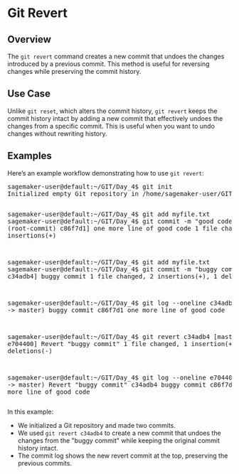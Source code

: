 <h1>Git Revert</h1>

<h2>Overview</h2>
<p>The <code>git revert</code> command creates a new commit that undoes the changes introduced by a previous commit. This method is useful for reversing changes while preserving the commit history.</p>

<h2>Use Case</h2>
<p>Unlike <code>git reset</code>, which alters the commit history, <code>git revert</code> keeps the commit history intact by adding a new commit that effectively undoes the changes from a specific commit. This is useful when you want to undo changes without rewriting history.</p>

<h2>Examples</h2>
<p>Here’s an example workflow demonstrating how to use <code>git revert</code>:</p>
<pre>
sagemaker-user@default:~/GIT/Day_4$ git init
Initialized empty Git repository in /home/sagemaker-user/GIT/Day_4/.git/

sagemaker-user@default:~/GIT/Day_4$ git add myfile.txt
sagemaker-user@default:~/GIT/Day_4$ git commit -m "good code"
[master (root-commit) c86f7d1] one more line of good code
 1 file changed, 2 insertions(+)

sagemaker-user@default:~/GIT/Day_4$ git add myfile.txt
sagemaker-user@default:~/GIT/Day_4$ git commit -m "buggy commit"
[master c34adb4] buggy commit
 1 file changed, 2 insertions(+), 1 deletion(-)

sagemaker-user@default:~/GIT/Day_4$ git log --oneline
c34adb4 (HEAD -> master) buggy commit
c86f7d1 one more line of good code

sagemaker-user@default:~/GIT/Day_4$ git revert c34adb4
[master e704400] Revert "buggy commit"
 1 file changed, 1 insertion(+), 2 deletions(-)

sagemaker-user@default:~/GIT/Day_4$ git log --oneline
e704400 (HEAD -> master) Revert "buggy commit"
c34adb4 buggy commit
c86f7d1 one more line of good code
</pre>
<p>In this example:</p>
<ul>
    <li>We initialized a Git repository and made two commits.</li>
    <li>We used <code>git revert c34adb4</code> to create a new commit that undoes the changes from the "buggy commit" while keeping the original commit history intact.</li>
    <li>The commit log shows the new revert commit at the top, preserving the previous commits.</li>
</ul>
